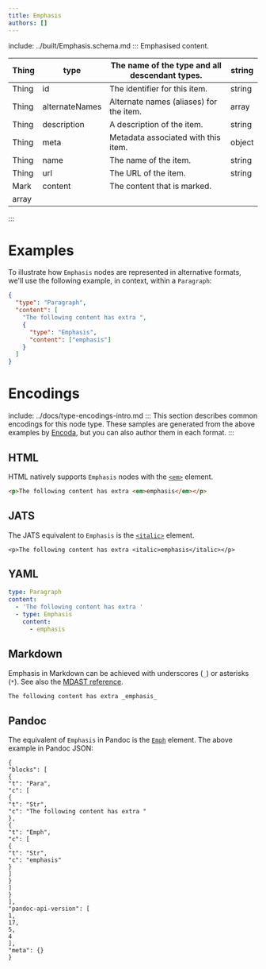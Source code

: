 ```yaml
---
title: Emphasis
authors: []
---
```


include: ../built/Emphasis.schema.md
:::
Emphasised content.

| Thing | type           | The name of the type and all descendant types. | string |
| ----- | -------------- | ---------------------------------------------- | ------ |
| Thing | id             | The identifier for this item.                  | string |
| Thing | alternateNames | Alternate names (aliases) for the item.        | array  |
| Thing | description    | A description of the item.                     | string |
| Thing | meta           | Metadata associated with this item.            | object |
| Thing | name           | The name of the item.                          | string |
| Thing | url            | The URL of the item.                           | string |
| Mark  | content        | The content that is marked.                    |        |
| array |                |                                                |        |

:::

# Examples

To illustrate how `Emphasis` nodes are represented in alternative formats, we'll use the following example, in context, within a `Paragraph`:

```json import=inpara
{
  "type": "Paragraph",
  "content": [
    "The following content has extra ",
    {
      "type": "Emphasis",
      "content": ["emphasis"]
    }
  ]
}
```

# Encodings

include: ../docs/type-encodings-intro.md
:::
This section describes common encodings for this node type. These samples are generated from the above examples by [Encoda](https://stencila.github.io/encoda), but you can also author them in each format.
:::

## HTML

HTML natively supports `Emphasis` nodes with the [`<em>`](https://developer.mozilla.org/en-US/docs/Web/HTML/Element/em) element.

```html export=inpara
<p>The following content has extra <em>emphasis</em></p>
```

## JATS

The JATS equivalent to `Emphasis` is the [`<italic>`](https://jats.nlm.nih.gov/archiving/tag-library/1.1/element/italic.html) element.

```jats export=inpara
<p>The following content has extra <italic>emphasis</italic></p>

```

## YAML

```yaml export=inpara
type: Paragraph
content:
  - 'The following content has extra '
  - type: Emphasis
    content:
      - emphasis
```

## Markdown

Emphasis in Markdown can be achieved with underscores (`_`) or asterisks (`*`). See also the [MDAST reference](https://github.com/syntax-tree/mdast#emphasis).

```md export=inpara
The following content has extra _emphasis_
```

## Pandoc

The equivalent of `Emphasis` in Pandoc is the [`Emph`](https://github.com/jgm/pandoc-types/blob/1.17.5.4/Text/Pandoc/Definition.hs#L256) element. The above example in Pandoc JSON:

```pandoc export=inpara format=pandoc
{
"blocks": [
{
"t": "Para",
"c": [
{
"t": "Str",
"c": "The following content has extra "
},
{
"t": "Emph",
"c": [
{
"t": "Str",
"c": "emphasis"
}
]
}
]
}
],
"pandoc-api-version": [
1,
17,
5,
4
],
"meta": {}
}
```
